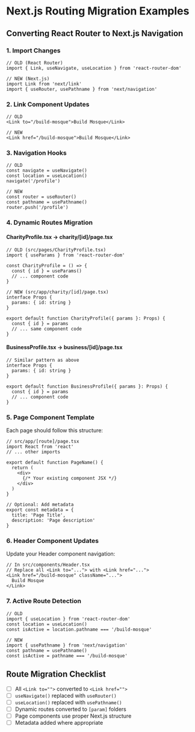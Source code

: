# Next.js Routing Migration Examples

## Converting React Router to Next.js Navigation

### 1. Import Changes
```tsx
// OLD (React Router)
import { Link, useNavigate, useLocation } from 'react-router-dom'

// NEW (Next.js)
import Link from 'next/link'
import { useRouter, usePathname } from 'next/navigation'
```

### 2. Link Component Updates
```tsx
// OLD
<Link to="/build-mosque">Build Mosque</Link>

// NEW
<Link href="/build-mosque">Build Mosque</Link>
```

### 3. Navigation Hooks
```tsx
// OLD
const navigate = useNavigate()
const location = useLocation()
navigate('/profile')

// NEW
const router = useRouter()
const pathname = usePathname()
router.push('/profile')
```

### 4. Dynamic Routes Migration

#### CharityProfile.tsx → charity/[id]/page.tsx
```tsx
// OLD (src/pages/CharityProfile.tsx)
import { useParams } from 'react-router-dom'

const CharityProfile = () => {
  const { id } = useParams()
  // ... component code
}

// NEW (src/app/charity/[id]/page.tsx)
interface Props {
  params: { id: string }
}

export default function CharityProfile({ params }: Props) {
  const { id } = params
  // ... same component code
}
```

#### BusinessProfile.tsx → business/[id]/page.tsx
```tsx
// Similar pattern as above
interface Props {
  params: { id: string }
}

export default function BusinessProfile({ params }: Props) {
  const { id } = params
  // ... component code
}
```

### 5. Page Component Template
Each page should follow this structure:

```tsx
// src/app/[route]/page.tsx
import React from 'react'
// ... other imports

export default function PageName() {
  return (
    <div>
      {/* Your existing component JSX */}
    </div>
  )
}

// Optional: Add metadata
export const metadata = {
  title: 'Page Title',
  description: 'Page description'
}
```

### 6. Header Component Updates
Update your Header component navigation:

```tsx
// In src/components/Header.tsx
// Replace all <Link to="..."> with <Link href="...">
<Link href="/build-mosque" className="...">
  Build Mosque
</Link>
```

### 7. Active Route Detection
```tsx
// OLD
import { useLocation } from 'react-router-dom'
const location = useLocation()
const isActive = location.pathname === '/build-mosque'

// NEW
import { usePathname } from 'next/navigation'
const pathname = usePathname()
const isActive = pathname === '/build-mosque'
```

## Route Migration Checklist
- [ ] All `<Link to="">` converted to `<Link href="">`
- [ ] `useNavigate()` replaced with `useRouter()`
- [ ] `useLocation()` replaced with `usePathname()`
- [ ] Dynamic routes converted to `[param]` folders
- [ ] Page components use proper Next.js structure
- [ ] Metadata added where appropriate
